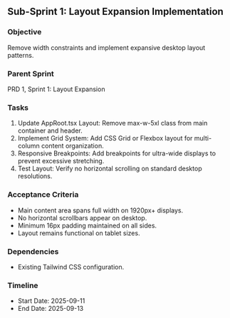 ## Sub-Sprint 1: Layout Expansion Implementation

### Objective
Remove width constraints and implement expansive desktop layout patterns.

### Parent Sprint
PRD 1, Sprint 1: Layout Expansion

### Tasks
1. Update AppRoot.tsx Layout: Remove max-w-5xl class from main container and header.
2. Implement Grid System: Add CSS Grid or Flexbox layout for multi-column content organization.
3. Responsive Breakpoints: Add breakpoints for ultra-wide displays to prevent excessive stretching.
4. Test Layout: Verify no horizontal scrolling on standard desktop resolutions.

### Acceptance Criteria
- Main content area spans full width on 1920px+ displays.
- No horizontal scrollbars appear on desktop.
- Minimum 16px padding maintained on all sides.
- Layout remains functional on tablet sizes.

### Dependencies
- Existing Tailwind CSS configuration.

### Timeline
- Start Date: 2025-09-11
- End Date: 2025-09-13


